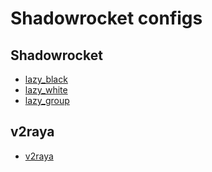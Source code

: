 # Shadowrocket configs

## Shadowrocket

- [lazy_black](https://raw.githubusercontent.com/KaleidoX/configs/main/Shadowrocket/lazy_black.conf)
- [lazy_white](https://raw.githubusercontent.com/KaleidoX/configs/main/Shadowrocket/lazy_white.conf)
- [lazy_group](https://johnshall.github.io/Shadowrocket-ADBlock-Rules-Forever/lazy_group.conf)

## v2raya

- [v2raya](https://raw.githubusercontent.com/KaleidoX/configs/main/Shadowrocket/v2raya.conf)
